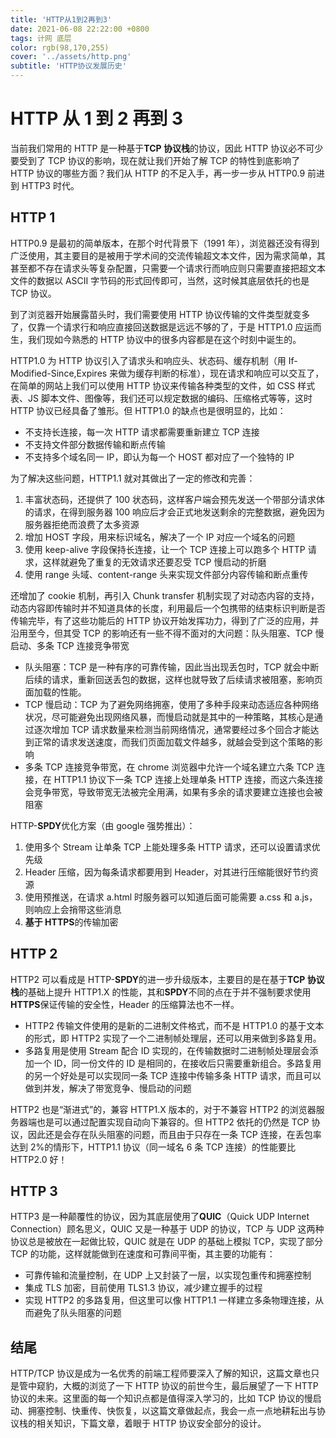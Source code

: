 ```yaml
---
title: 'HTTP从1到2再到3'
date: 2021-06-08 22:22:00 +0800
tags: 计网 底层
color: rgb(98,170,255)
cover: '../assets/http.png'
subtitle: 'HTTP协议发展历史'
---
```


# HTTP 从 1 到 2 再到 3

当前我们常用的 HTTP 是一种基于**TCP 协议栈**的协议，因此 HTTP 协议必不可少要受到了 TCP 协议的影响，现在就让我们开始了解 TCP 的特性到底影响了 HTTP 协议的哪些方面？我们从 HTTP 的不足入手，再一步一步从 HTTP0.9 前进到 HTTP3 时代。

## HTTP 1

HTTP0.9 是最初的简单版本，在那个时代背景下（1991 年），浏览器还没有得到广泛使用，其主要目的是被用于学术间的交流传输超文本文件，因为需求简单，其甚至都不存在请求头等复杂配置，只需要一个请求行而响应则只需要直接把超文本文件的数据以 ASCII 字节码的形式回传即可，当然，这时候其底层依托的也是 TCP 协议。

到了浏览器开始展露苗头时，我们需要使用 HTTP 协议传输的文件类型就变多了，仅靠一个请求行和响应直接回送数据是远远不够的了，于是 HTTP1.0 应运而生，我们现如今熟悉的 HTTP 协议中的很多内容都是在这个时刻中诞生的。

HTTP1.0 为 HTTP 协议引入了请求头和响应头、状态码、缓存机制（用 If-Modified-Since,Expires 来做为缓存判断的标准），现在请求和响应可以交互了，在简单的网站上我们可以使用 HTTP 协议来传输各种类型的文件，如 CSS 样式表、JS 脚本文件、图像等，我们还可以规定数据的编码、压缩格式等等，这时 HTTP 协议已经具备了雏形。但 HTTP1.0 的缺点也是很明显的，比如：

- 不支持长连接，每一次 HTTP 请求都需要重新建立 TCP 连接
- 不支持文件部分数据传输和断点传输
- 不支持多个域名同一 IP，即认为每一个 HOST 都对应了一个独特的 IP

为了解决这些问题，HTTP1.1 就对其做出了一定的修改和完善：

1. 丰富状态码，还提供了 100 状态码，这样客户端会预先发送一个带部分请求体的请求，在得到服务器 100 响应后才会正式地发送剩余的完整数据，避免因为服务器拒绝而浪费了太多资源
2. 增加 HOST 字段，用来标识域名，解决了一个 IP 对应一个域名的问题
3. 使用 keep-alive 字段保持长连接，让一个 TCP 连接上可以跑多个 HTTP 请求，这样就避免了重复的无效请求还要忍受 TCP 慢启动的折磨
4. 使用 range 头域、content-range 头来实现文件部分内容传输和断点重传

还增加了 cookie 机制，再引入 Chunk transfer 机制实现了对动态内容的支持，动态内容即传输时并不知道具体的长度，利用最后一个包携带的结束标识判断是否传输完毕，有了这些功能后的 HTTP 协议开始发挥功力，得到了广泛的应用，并沿用至今，但其受 TCP 的影响还有一些不得不面对的大问题：队头阻塞、TCP 慢启动、多条 TCP 连接竞争带宽

- 队头阻塞：TCP 是一种有序的可靠传输，因此当出现丢包时，TCP 就会中断后续的请求，重新回送丢包的数据，这样也就导致了后续请求被阻塞，影响页面加载的性能。
- TCP 慢启动：TCP 为了避免网络拥塞，使用了多种手段来动态适应各种网络状况，尽可能避免出现网络风暴，而慢启动就是其中的一种策略，其核心是通过逐次增加 TCP 请求数量来检测当前网络情况，通常要经过多个回合才能达到正常的请求发送速度，而我们页面加载文件越多，就越会受到这个策略的影响
- 多条 TCP 连接竞争带宽，在 chrome 浏览器中允许一个域名建立六条 TCP 连接，在 HTTP1.1 协议下一条 TCP 连接上处理单条 HTTP 连接，而这六条连接会竞争带宽，导致带宽无法被完全用满，如果有多余的请求要建立连接也会被阻塞

HTTP-**SPDY**优化方案（由 google 强势推出）：

1. 使用多个 Stream 让单条 TCP 上能处理多条 HTTP 请求，还可以设置请求优先级
2. Header 压缩，因为每条请求都要用到 Header，对其进行压缩能很好节约资源
3. 使用预推送，在请求 a.html 时服务器可以知道后面可能需要 a.css 和 a.js，则响应上会捎带这些消息
4. **基于 HTTPS**的传输加密

## HTTP 2

HTTP2 可以看成是 HTTP-**SPDY**的进一步升级版本，主要目的是在基于**TCP 协议栈**的基础上提升 HTTP1.X 的性能，其和**SPDY**不同的点在于并不强制要求使用**HTTPS**保证传输的安全性，Header 的压缩算法也不一样。

- HTTP2 传输文件使用的是新的二进制文件格式，而不是 HTTP1.0 的基于文本的形式，即 HTTP2 实现了一个二进制帧处理层，还可以用来做到多路复用。
- 多路复用是使用 Stream 配合 ID 实现的，在传输数据时二进制帧处理层会添加一个 ID，同一份文件的 ID 是相同的，在接收后只需要重新组合。多路复用的另一个好处是可以实现同一条 TCP 连接中传输多条 HTTP 请求，而且可以做到并发，解决了带宽竞争、慢启动的问题

HTTP2 也是“渐进式”的，兼容 HTTP1.X 版本的，对于不兼容 HTTP2 的浏览器服务器端也是可以通过配置实现自动向下兼容的。但 HTTP2 依托的仍然是 TCP 协议，因此还是会存在队头阻塞的问题，而且由于只存在一条 TCP 连接，在丢包率达到 2%的情形下，HTTP1.1 协议（同一域名 6 条 TCP 连接）的性能要比 HTTP2.0 好！

## HTTP 3

HTTP3 是一种颠覆性的协议，因为其底层使用了**QUIC**（Quick UDP Internet Connection）顾名思义，QUIC 又是一种基于 UDP 的协议，TCP 与 UDP 这两种协议总是被放在一起做比较，QUIC 就是在 UDP 的基础上模拟 TCP，实现了部分 TCP 的功能，这样就能做到在速度和可靠间平衡，其主要的功能有：

- 可靠传输和流量控制，在 UDP 上又封装了一层，以实现包重传和拥塞控制
- 集成 TLS 加密，目前使用 TLS1.3 协议，减少建立握手的过程
- 实现 HTTP2 的多路复用，但这里可以像 HTTP1.1 一样建立多条物理连接，从而避免了队头阻塞的问题

## 结尾

HTTP/TCP 协议是成为一名优秀的前端工程师要深入了解的知识，这篇文章也只是管中窥豹，大概的浏览了一下 HTTP 协议的前世今生，最后展望了一下 HTTP 协议的未来。这里面的每一个知识点都是值得深入学习的，比如 TCP 协议的慢启动、拥塞控制、快重传、快恢复，以这篇文章做起点，我会一点一点地耕耘出与协议栈的相关知识，下篇文章，着眼于 HTTP 协议安全部分的设计。
